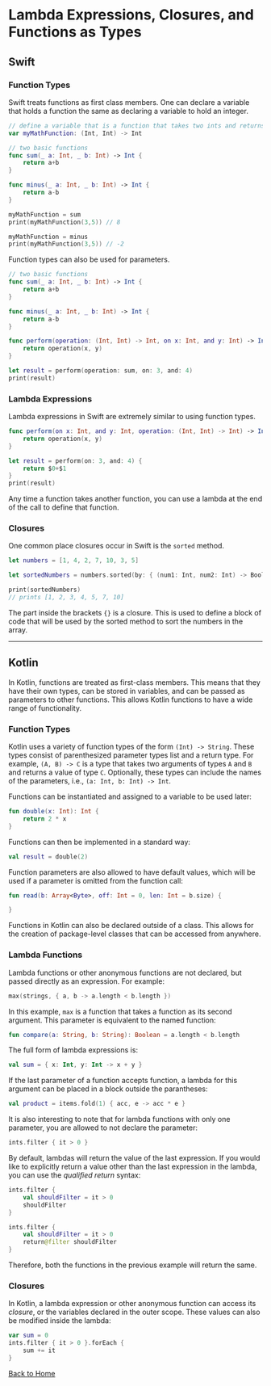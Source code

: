 # Lambda Expressions, Closures, and Functions as Types

## Swift
### Function Types
Swift treats functions as first class members. One can declare a variable that holds a function the same as declaring a variable to hold an integer.
```Swift
// define a variable that is a function that takes two ints and returns an int
var myMathFunction: (Int, Int) -> Int

// two basic functions
func sum(_ a: Int, _ b: Int) -> Int {
    return a+b
}

func minus(_ a: Int, _ b: Int) -> Int {
    return a-b
}

myMathFunction = sum
print(myMathFunction(3,5)) // 8

myMathFunction = minus
print(myMathFunction(3,5)) // -2
```

Function types can also be used for parameters.
```Swift
// two basic functions
func sum(_ a: Int, _ b: Int) -> Int {
    return a+b
}

func minus(_ a: Int, _ b: Int) -> Int {
    return a-b
}

func perform(operation: (Int, Int) -> Int, on x: Int, and y: Int) -> Int {
    return operation(x, y)
}

let result = perform(operation: sum, on: 3, and: 4)
print(result)
```

### Lambda Expressions
Lambda expressions in Swift are extremely similar to using function types.
```Swift
func perform(on x: Int, and y: Int, operation: (Int, Int) -> Int) -> Int {
    return operation(x, y)
}

let result = perform(on: 3, and: 4) {
    return $0+$1
}
print(result)
```
Any time a function takes another function, you can use a lambda at the end of the call to define that function.

### Closures
One common place closures occur in Swift is the `sorted` method.
```Swift
let numbers = [1, 4, 2, 7, 10, 3, 5]

let sortedNumbers = numbers.sorted(by: { (num1: Int, num2: Int) -> Bool in return num1 < num2 })

print(sortedNumbers)
// prints [1, 2, 3, 4, 5, 7, 10]
```

The part inside the brackets `{}` is a closure. This is used to define a block of code that will be used by the sorted method to sort the numbers in the array.

---

## Kotlin

In Kotlin, functions are treated as first-class members. This means that they have their own types, can be stored in variables, and can be passed as parameters to other functions. This allows Kotlin functions to have a wide range of functionality.

### Function Types

Kotlin uses a variety of function types of the form `(Int) -> String`. These types consist of parenthesized parameter types list and a return type. For example, `(A, B) -> C` is a type that takes two arguments of types `A` and `B` and returns a value of type `C`. Optionally, these types can include the names of the parameters, i.e., `(a: Int, b: Int) -> Int`.

Functions can be instantiated and assigned to a variable to be used later:

```kotlin
fun double(x: Int): Int {
    return 2 * x
}
```

Functions can then be implemented in a standard way:

```kotlin
val result = double(2)
```

Function parameters are also allowed to have default values, which will be used if a parameter is omitted from the function call:

```kotlin
fun read(b: Array<Byte>, off: Int = 0, len: Int = b.size) {

}
```

Functions in Kotlin can also be declared outside of a class. This allows for the creation of package-level classes that can be accessed from anywhere.

### Lambda Functions

Lambda functions or other anonymous functions are not declared, but passed directly as an expression. For example:

```kotlin
max(strings, { a, b -> a.length < b.length })
```

In this example, `max` is a function that takes a function as its second argument. This parameter is equivalent to the named function:

```kotlin
fun compare(a: String, b: String): Boolean = a.length < b.length
```

The full form of lambda expressions is:

```kotlin
val sum = { x: Int, y: Int -> x + y }
```

If the last parameter of a function accepts function, a lambda for this argument can be placed in a block outside the parantheses:

```kotlin
val product = items.fold(1) { acc, e -> acc * e }
```

It is also interesting to note that for lambda functions with only one parameter, you are allowed to not declare the parameter:

```kotlin
ints.filter { it > 0 }
```

By default, lambdas will return the value of the last expression. If you would like to explicitly return a value other than the last expression in the lambda, you can use the _qualified return_ syntax:

```kotlin
ints.filter {
    val shouldFilter = it > 0
    shouldFilter
}

ints.filter {
    val shouldFilter = it > 0
    return@filter shouldFilter
}
```

Therefore, both the functions in the previous example will return the same.

### Closures

In Kotlin, a lambda expression or other anonymous function can access its _closure_, or the variables declared in the outer scope. These values can also be modified inside the lambda:

```kotlin
var sum = 0
ints.filter { it > 0 }.forEach {
    sum += it
}
```

[Back to Home](../README.md)
